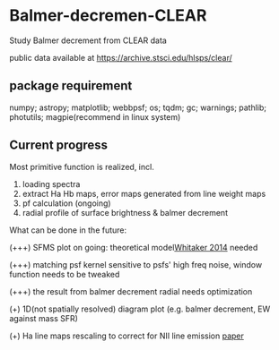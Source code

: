 # Balmer-decremen-CLEAR
Study Balmer decrement from CLEAR data

public data available at https://archive.stsci.edu/hlsps/clear/


## package requirement

numpy; astropy; matplotlib; webbpsf; os; tqdm; gc; warnings; pathlib; photutils; magpie(recommend in linux system)

## Current progress

Most primitive function is realized, incl. 

1. loading spectra
2. extract Ha Hb maps, error maps generated from line weight maps
3. pf calculation (ongoing)
4. radial profile of surface brightness & balmer decrement


What can be done in the future:

(+++) SFMS plot on going: theoretical model[Whitaker 2014](https://iopscience.iop.org/article/10.1088/0004-637X/795/2/104/pdfhttps://iopscience.iop.org/article/10.1088/0004-637X/795/2/104/pdf) needed

(+++) matching psf kernel sensitive to psfs' high freq noise, window function needs to be tweaked

(+++) the result from balmer decrement radial needs optimization

(+) 1D(not spatially resolved) diagram plot (e.g. balmer decrement, EW against mass SFR)

(+) Ha line maps rescaling to correct for NII line emission [paper](https://iopscience.iop.org/article/10.1088/0004-637X/792/1/75/pdf)



